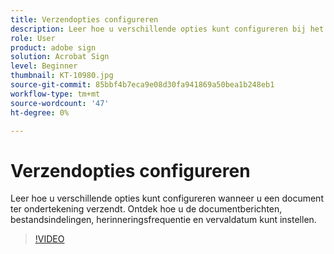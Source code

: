 ```yaml
---
title: Verzendopties configureren
description: Leer hoe u verschillende opties kunt configureren bij het verzenden van een document ter ondertekening
role: User
product: adobe sign
solution: Acrobat Sign
level: Beginner
thumbnail: KT-10980.jpg
source-git-commit: 85bbf4b7eca9e08d30fa941869a50bea1b248eb1
workflow-type: tm+mt
source-wordcount: '47'
ht-degree: 0%

---
```


# Verzendopties configureren

Leer hoe u verschillende opties kunt configureren wanneer u een document ter ondertekening verzendt. Ontdek hoe u de documentberichten, bestandsindelingen, herinneringsfrequentie en vervaldatum kunt instellen.

>[!VIDEO](https://video.tv.adobe.com/v/346675?hidetitle=true)
